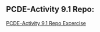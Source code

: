 ## PCDE-Activity 9.1 Repo:
<a href="https://MagdaGHub.github.io/PCDE-Activity-9.1">PCDE-Activity 9.1 Repo Excercise</a>
